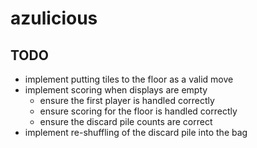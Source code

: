 # azulicious

## TODO
- implement putting tiles to the floor as a valid move
- implement scoring when displays are empty
    - ensure the first player is handled correctly
    - ensure scoring for the floor is handled correctly
    - ensure the discard pile counts are correct
- implement re-shuffling of the discard pile into the bag